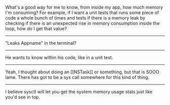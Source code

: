 What's a good way for me to know, from inside my app, how much memory I'm consuming?  For example, if I want a unit tests that runs some piece of code a whole bunch of times and tests if there is a memory leak by checking if there is an unexpected rise in memory consumption inside the loop, how do I get that value?

----

"Leaks Appname" in the terminal?

----

He wants to know within his code, like in a unit test.

----
Yeah, I thought about doing an [[NSTask]] or something, but that is SOOO lame.  There has got to be a sys call somewhere for this kind of thing.

----

I believe sysctl will let you get the system memory usage stats just like you'd see in top.